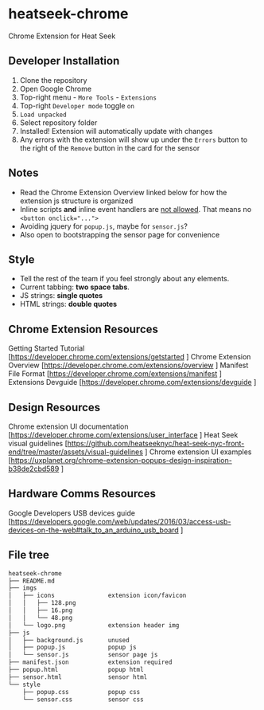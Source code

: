# heatseek-chrome
Chrome Extension for Heat Seek

## Developer Installation
1. Clone the repository
2. Open Google Chrome
3. Top-right menu - `More Tools` - `Extensions`
4. Top-right `Developer mode` toggle `on`
5. `Load unpacked`
6. Select repository folder
7. Installed! Extension will automatically update with changes
8. Any errors with the extension will show up under the `Errors` button to the right of the `Remove` button in the card for the sensor

## Notes
- Read the Chrome Extension Overview linked below for how the extension js structure is organized
- Inline scripts **and** inline event handlers are [not allowed](https://developer.chrome.com/extensions/contentSecurityPolicy#JSExecution). That means no `<button onclick="...">`
- Avoiding jquery for `popup.js`, maybe for `sensor.js`?
- Also open to bootstrapping the sensor page for convenience

## Style
- Tell the rest of the team if you feel strongly about any elements.
- Current tabbing: **two space tabs**. 
- JS strings: **single quotes**
- HTML strings: **double quotes**

## Chrome Extension Resources
Getting Started Tutorial [https://developer.chrome.com/extensions/getstarted ]
Chrome Extension Overview [https://developer.chrome.com/extensions/overview ]
Manifest File Format [https://developer.chrome.com/extensions/manifest ]
Extensions Devguide [https://developer.chrome.com/extensions/devguide ]

## Design Resources
Chrome extension UI documentation [https://developer.chrome.com/extensions/user_interface ]
Heat Seek visual guidelines [https://github.com/heatseeknyc/heat-seek-nyc-front-end/tree/master/assets/visual-guidelines ]
Chrome extension UI examples [https://uxplanet.org/chrome-extension-popups-design-inspiration-b38de2cbd589 ]


## Hardware Comms Resources
Google Developers USB devices guide [https://developers.google.com/web/updates/2016/03/access-usb-devices-on-the-web#talk_to_an_arduino_usb_board ]

## File tree

```bash
heatseek-chrome
├── README.md
├── imgs
│   ├── icons				extension icon/favicon
│   │   ├── 128.png
│   │   ├── 16.png
│   │   └── 48.png
│   └── logo.png			extension header img
├── js
│   ├── background.js 		unused
│   ├── popup.js 			popup js
│   └── sensor.js 			sensor page js
├── manifest.json 			extension required
├── popup.html 				popup html
├── sensor.html 			sensor html
└── style
    ├── popup.css 			popup css
    └── sensor.css 			sensor css
```